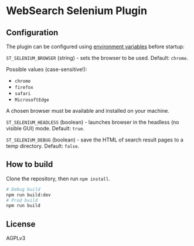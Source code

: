# WebSearch Selenium Plugin

## Configuration

The plugin can be configured using [environment variables](https://dev.to/pizofreude/environment-variables-a-comprehensive-guide-34dg) before startup:

`ST_SELENIUM_BROWSER` (string) - sets the browser to be used. Default: `chrome`.

Possible values (case-sensitive!):

* `chrome`
* `firefox`
* `safari`
* `MicrosoftEdge`

A chosen browser must be available and installed on your machine.

`ST_SELENIUM_HEADLESS` (boolean) - launches browser in the headless (no visible GUI) mode. Default: `true`.

`ST_SELENIUM_DEBUG` (boolean) - save the HTML of search result pages to a temp directory. Default: `false`.

## How to build

Clone the repository, then run `npm install`.

```bash
# Debug build
npm run build:dev
# Prod build
npm run build
```

## License

AGPLv3

